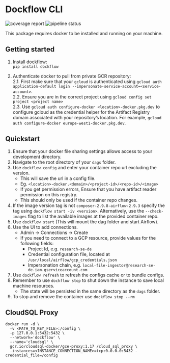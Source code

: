 # Dockflow CLI

![coverage report](https://gitlab.com/spatialedge/airflow/dockflow/badges/master/coverage.svg)
![pipeline status](https://gitlab.com/spatialedge/airflow/dockflow/badges/master/pipeline.svg)

This package requires docker to be installed and running on your machine.

## Getting started

1. Install dockflow:  
   `pip install dockflow`

2. Authenticate docker to pull from private GCR repository:  
   2.1. First make sure that your `gcloud` is authenticated using `gcloud auth application-default login --impersonate-service-account=<service-account>`.  
   2.2. Ensure you are in the correct project using `gcloud config set project <project name>`  
   2.3. Use `gcloud auth configure-docker <location>-docker.pkg.dev` to configure gcloud as the credential helper for the Artifact Registry domain associated with your repository’s location. For example, `gcloud auth configure-docker europe-west1-docker.pkg.dev`.

## Quickstart

1. Ensure that your docker file sharing settings allows access to your development directory.
2. Navigate to the root directory of your `dags` folder.
3. Use `dockflow config` and enter your container repo url excluding the version.
   - This will save the url in a config file.
   - Eg. `<location>-docker.<domain>/<project-id>/<repo-id>/<image>`
   - If you get permission errors, Ensure that you have artifact reader permission on this registry.
   - This should only be used if the container repo changes.
4. If the image version tag is not `composer-2.9.8-airflow-2.9.3` specify the tag using `dockflow start -iv <version>`. Alternatively, use the `--check-images` flag to list the available images at the provided container repo.
5. Use `dockflow start` (This will mount the dag folder and start Airflow).
6. Use the UI to add connections.
   - Admin -> Connections -> Create
   - If you need to connect to a GCP resource, provide values for the following fields:
     - Project Id, e.g. `research-se-de`
     - Credential configuration file, located at `/usr/local/airflow/gcp_credentials.json`
     - Impersonation chain, e.g. `local-file-ingestor@research-se-de.iam.gserviceaccount.com`
7. Use `dockflow refresh` to refresh the configs cache or to bundle configs.
8. Remember to use `dockflow stop` to shut down the instance to save local machine resources.
   - The state will be persisted in the same directory as the `dags` folder.
9. To stop and remove the container use `dockflow stop --rm`

## CloudSQL Proxy

```
docker run -d \
  -v <PATH_TO_KEY_FILE>:/config \
  -p 127.0.0.1:5432:5432 \
  --network='dockflow' \
  --name='cloudsql' \
  gcr.io/cloudsql-docker/gce-proxy:1.17 /cloud_sql_proxy \
  -instances=<INSTANCE_CONNECTION_NAME>=tcp:0.0.0.0:5432 -credential_file=/config
```
